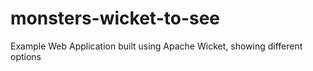 # monsters-wicket-to-see
Example Web Application built using Apache Wicket, showing different options

